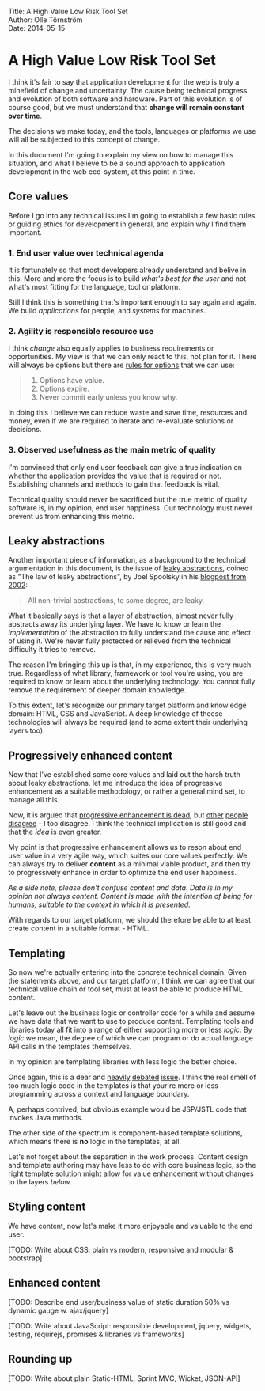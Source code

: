 Title:  A High Value Low Risk Tool Set  
Author: Olle Törnström  
Date:   2014-05-15

# A High Value Low Risk Tool Set

I think it's fair to say that application development for the web is truly a minefield of change and uncertainty. The cause being technical progress and evolution of both software and hardware. Part of this evolution is of course good, but we must understand that **change will remain constant over time**.

The decisions we make today, and the tools, languages or platforms we use will all be subjected to this concept of change.

In this document I'm going to explain my view on how to manage this situation, and what I believe to be a sound approach to application development in the web eco-system, at this point in time.

## Core values

Before I go into any technical issues I'm going to establish a few basic rules or guiding ethics for development in general, and explain why I find them important.

### 1. End user value over technical agenda

It is fortunately so that most developers already understand and belive in this. More and more the focus is to build _what's best for the user_ and not what's most fitting for the language, tool or platform.

Still I think this is something that's important enough to say again and again. We build _applications_ for people, and _systems_ for machines.

### 2. Agility is responsible resource use

I think _change_ also equally applies to business requirements or opportunities. My view is that we can only react to this, not plan for it. There will always be options but there are [rules for options][CV1] that we can use:

> 1. Options have value.
> 2. Options expire.
> 3. Never commit early unless you know why.

In doing this I believe we can reduce waste and save time, resources and money, even if we are required to iterate and re-evaluate solutions or decisions.

   [CV1]: http://www.infoq.com/articles/real-options-enhance-agility

### 3. Observed usefulness as the main metric of quality

I'm convinced that only end user feedback can give a true indication on whether the application provides the value that is required or not. Establishing channels and methods to gain that feedback is vital.

Technical quality should never be sacrificed but the true metric of quality software is, in my opinion, end user happiness. Our technology must never prevent us from enhancing this metric.

## Leaky abstractions

Another important piece of information, as a background to the technical argumentation in this document, is the issue of [leaky abstractions][LA1], coined as  "The law of leaky abstractions", by Joel Spoolsky in his [blogpost from 2002][LA2]:

> All non-trivial abstractions, to some degree, are leaky.

What it basically says is that a layer of abstraction, almost never fully abstracts away its underlying layer. We have to know or learn the _implementation_ of the abstraction to fully understand the cause and effect of using it. We're never fully  protected or relieved from the technical difficulty it tries to remove.

The reason I'm bringing this up is that, in my experience, this is very much true. Regardless of what library, framework or tool you're using, you are required to know or learn about the underlying technology. You cannot fully remove the requirement of deeper domain knowledge.

To this extent, let's recognize our primary target platform and knowledge domain: HTML, CSS and JavaScript. A deep knowledge of theese technologies will always be required (and to some extent their underlying layers too).

   [LA1]: http://google.com?q=leaky+abstractions
   [LA2]: http://www.joelonsoftware.com/articles/LeakyAbstractions.html

## Progressively enhanced content

Now that I've established some core values and laid out the harsh truth about leaky abstractions, let me introduce the idea of progressive enhancement as a suitable methodology, or rather a general mind set, to manage all this.

Now, it is argued that [progressive enhancement is dead][PE1], but [other][PE2] [people][PE3] [disagree][PE4] - I too disagree. I think the technical implication is still good and that the _idea_ is even greater.

My point is that progressive enhancement allows us to reson about end user value in a very agile way, which suites our core values perfectly. We can always try to deliver **content** as a minimal viable product, and then try to progressively enhance in order to optimize the end user happiness.

_As a side note, please don't confuse content and data. Data is in my opinion not always content. Content is made with the intention of being for humans, suitable to the context in which it is presented._

With regards to our target platform, we should therefore be able to at least create content in a suitable format - HTML.

   [PE1]: http://tomdale.net/2013/09/progressive-enhancement-is-dead/
   [PE2]: http://thatemil.com/blog/2013/07/02/progressive-enhancement-still-not-dead/
   [PE3]: http://jakearchibald.com/2013/progressive-enhancement-still-important/
   [PE4]: http://christianheilmann.com/2012/02/16/stumbling-on-the-escalator/

## Templating

So now we're actually entering into the concrete technical domain. Given the statements above, and our target platform, I think we can agree that our technical value chain or tool set, must at least be able to produce HTML content.

Let's leave out the business logic or controller code for a while and assume we have data that we want to use to produce content. Templating tools and libraries today all fit into a range of either supporting more or less _logic_. By _logic_ we mean, the degree of which we can program or do actual language API calls in the templates themselves.

In my opinion are templating libraries with less logic the better choice.

Once again, this is a dear and [heavily][TP1] [debated][TP2] [issue][TP3]. I think the real smell of too much logic code in the templates is that your're more or less programming across a context and language boundary.

A, perhaps contrived, but obvious example would be JSP/JSTL code that invokes Java methods.

The other side of the spectrum is component-based template solutions, which means there is **no** logic in the templates, at all.

Let's not forget about the separation in the work process. Content design and template authoring may have less to do with core business logic, so the right template solution might allow for value enhancement without changes to the layers _below_.

   [TP1]: http://www.workingsoftware.com.au/page/Your_templating_engine_sucks_and_everything_you_have_ever_written_is_spaghetti_code_yes_you
   [TP2]: http://www.ebaytechblog.com/2012/10/01/the-case-against-logic-less-templates
   [TP3]: http://stackoverflow.com/questions/3896730/whats-the-advantage-of-logic-less-template-such-as-mustache

## Styling content

We have content, now let's make it more enjoyable and valuable to the end user. 

[TODO: Write about CSS: plain vs modern, responsive and modular & bootstrap]

## Enhanced content

[TODO: Describe end user/business value of static duration 50% vs dynamic gauge w. ajax/jquery]

[TODO: Write about JavaScript: responsible development, jquery, widgets, testing, requirejs, promises & libraries vs frameworks]

## Rounding up

[TODO: Write about plain Static-HTML, Sprint MVC, Wicket, JSON-API]

